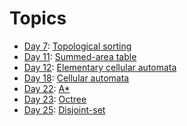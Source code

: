 # Topics

- [Day 7](/src/main/java/com/adventofcode/aoc2018/AoC072018.java): [Topological sorting](https://en.wikipedia.org/wiki/Topological_sorting)
- [Day 11](/src/main/java/com/adventofcode/aoc2018/AoC112018.java): [Summed-area table](https://en.wikipedia.org/wiki/Summed-area_table)
- [Day 12](/src/main/java/com/adventofcode/aoc2018/AoC122018.java): [Elementary cellular automata](https://en.wikipedia.org/wiki/Elementary_cellular_automaton)
- [Day 18](/src/main/java/com/adventofcode/aoc2018/AoC182018.java): [Cellular automata](https://en.wikipedia.org/wiki/Cellular_automaton)
- [Day 22](/src/main/java/com/adventofcode/aoc2018/AoC222018.java): [A*](https://en.wikipedia.org/wiki/A*_search_algorithm)
- [Day 23](/src/main/java/com/adventofcode/aoc2018/AoC232018.java): [Octree](https://en.wikipedia.org/wiki/Octree)
- [Day 25](/src/main/java/com/adventofcode/aoc2018/AoC252018.java): [Disjoint-set](https://en.wikipedia.org/wiki/Disjoint-set_data_structure)
